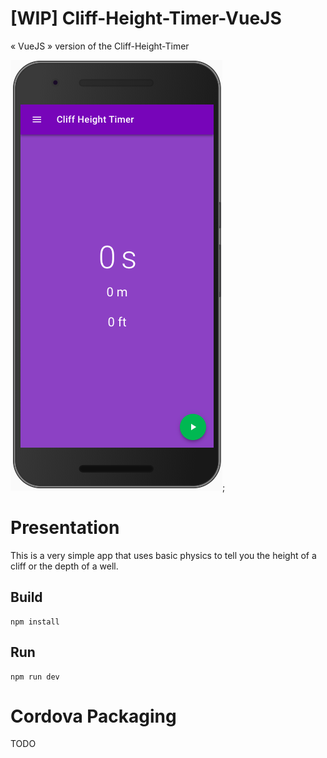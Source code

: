 # [WIP] Cliff-Height-Timer-VueJS

« VueJS » version of the Cliff-Height-Timer

![Démo](demo.png);

# Presentation

This is a very simple app that uses basic physics to tell you the height of a cliff or the depth of a well.

## Build

```
npm install
```

## Run

```
npm run dev
```

# Cordova Packaging

TODO
